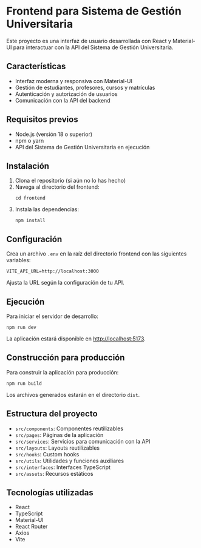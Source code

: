 # Frontend para Sistema de Gestión Universitaria

Este proyecto es una interfaz de usuario desarrollada con React y Material-UI para interactuar con la API del Sistema de Gestión Universitaria.

## Características

- Interfaz moderna y responsiva con Material-UI
- Gestión de estudiantes, profesores, cursos y matrículas
- Autenticación y autorización de usuarios
- Comunicación con la API del backend

## Requisitos previos

- Node.js (versión 18 o superior)
- npm o yarn
- API del Sistema de Gestión Universitaria en ejecución

## Instalación

1. Clona el repositorio (si aún no lo has hecho)
2. Navega al directorio del frontend:
   ```
   cd frontend
   ```
3. Instala las dependencias:
   ```
   npm install
   ```

## Configuración

Crea un archivo `.env` en la raíz del directorio frontend con las siguientes variables:

```
VITE_API_URL=http://localhost:3000
```

Ajusta la URL según la configuración de tu API.

## Ejecución

Para iniciar el servidor de desarrollo:

```
npm run dev
```

La aplicación estará disponible en [http://localhost:5173](http://localhost:5173).

## Construcción para producción

Para construir la aplicación para producción:

```
npm run build
```

Los archivos generados estarán en el directorio `dist`.

## Estructura del proyecto

- `src/components`: Componentes reutilizables
- `src/pages`: Páginas de la aplicación
- `src/services`: Servicios para comunicación con la API
- `src/layouts`: Layouts reutilizables
- `src/hooks`: Custom hooks
- `src/utils`: Utilidades y funciones auxiliares
- `src/interfaces`: Interfaces TypeScript
- `src/assets`: Recursos estáticos

## Tecnologías utilizadas

- React
- TypeScript
- Material-UI
- React Router
- Axios
- Vite
